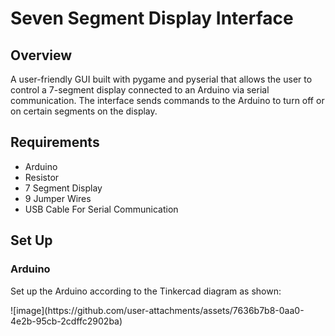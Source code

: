 <h1>Seven Segment Display Interface</h1>

<h2>Overview</h2>
<p>A user-friendly GUI built with pygame and pyserial that allows the user to control a 7-segment display connected to an Arduino via serial communication. The interface sends commands to the Arduino
to turn off or on certain segments on the display.</p>

<h2>Requirements</h2>
<ul>
<li>Arduino</li>
<li>Resistor</li>
<li>7 Segment Display</li>
<li>9 Jumper Wires</li>
<li>USB Cable For Serial Communication</li>

</ul>

<h2>Set Up</h2>
<h3>Arduino</h3>
<p>Set up the Arduino according to the Tinkercad diagram as shown:</p>
![image](https://github.com/user-attachments/assets/7636b7b8-0aa0-4e2b-95cb-2cdffc2902ba)

